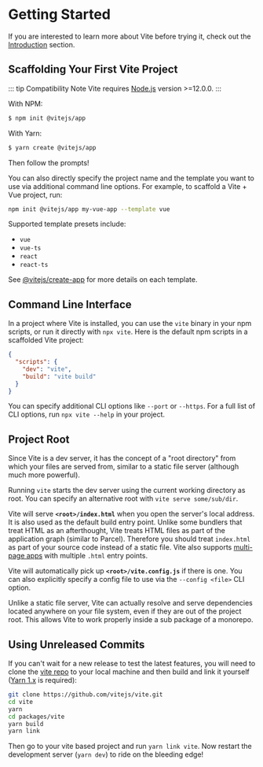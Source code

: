 # Getting Started

If you are interested to learn more about Vite before trying it, check out the [Introduction](./introduction) section.

## Scaffolding Your First Vite Project

::: tip Compatibility Note
Vite requires [Node.js](https://nodejs.org/en/) version >=12.0.0.
:::

With NPM:

```bash
$ npm init @vitejs/app
```

With Yarn:

```bash
$ yarn create @vitejs/app
```

Then follow the prompts!

You can also directly specify the project name and the template you want to use via additional command line options. For example, to scaffold a Vite + Vue project, run:

```bash
npm init @vitejs/app my-vue-app --template vue
```

Supported template presets include:

- `vue`
- `vue-ts`
- `react`
- `react-ts`

See [@vitejs/create-app](https://github.com/vitejs/vite/tree/main/packages/create-app) for more details on each template.

## Command Line Interface

In a project where Vite is installed, you can use the `vite` binary in your npm scripts, or run it directly with `npx vite`. Here is the default npm scripts in a scaffolded Vite project:

```json
{
  "scripts": {
    "dev": "vite",
    "build": "vite build"
  }
}
```

You can specify additional CLI options like `--port` or `--https`. For a full list of CLI options, run `npx vite --help` in your project.

## Project Root

Since Vite is a dev server, it has the concept of a "root directory" from which your files are served from, similar to a static file server (although much more powerful).

Running `vite` starts the dev server using the current working directory as root. You can specify an alternative root with `vite serve some/sub/dir`.

Vite will serve **`<root>/index.html`** when you open the server's local address. It is also used as the default build entry point. Unlike some bundlers that treat HTML as an afterthought, Vite treats HTML files as part of the application graph (similar to Parcel). Therefore you should treat `index.html` as part of your source code instead of a static file. Vite also supports [multi-page apps](./build#multi-page-app) with multiple `.html` entry points.

Vite will automatically pick up **`<root>/vite.config.js`** if there is one. You can also explicitly specify a config file to use via the `--config <file>` CLI option.

Unlike a static file server, Vite can actually resolve and serve dependencies located anywhere on your file system, even if they are out of the project root. This allows Vite to work properly inside a sub package of a monorepo.

## Using Unreleased Commits

If you can't wait for a new release to test the latest features, you will need to clone the [vite repo](https://github.com/vitejs/vite) to your local machine and then build and link it yourself ([Yarn 1.x](https://classic.yarnpkg.com/lang/en/) is required):

```bash
git clone https://github.com/vitejs/vite.git
cd vite
yarn
cd packages/vite
yarn build
yarn link
```

Then go to your vite based project and run `yarn link vite`. Now restart the development server (`yarn dev`) to ride on the bleeding edge!
